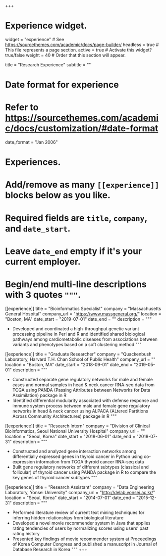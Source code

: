 +++
# Experience widget.
widget = "experience"  # See https://sourcethemes.com/academic/docs/page-builder/
headless = true  # This file represents a page section.
active = true  # Activate this widget? true/false
weight = 40  # Order that this section will appear.

title = "Research Experience"
subtitle = ""

# Date format for experience
#   Refer to https://sourcethemes.com/academic/docs/customization/#date-format
date_format = "Jan 2006"

# Experiences.
#   Add/remove as many `[[experience]]` blocks below as you like.
#   Required fields are `title`, `company`, and `date_start`.
#   Leave `date_end` empty if it's your current employer.
#   Begin/end multi-line descriptions with 3 quotes `"""`.
[[experience]]
  title = "Bioinformatics Specialist"
  company = "Massachusetts General Hospital"
  company_url = "https://www.massgeneral.org/"
  location = "Boston, MA"
  date_start = "2019-07-01"
  date_end = ""
  description = """
  * Developed and coordinated a high-throughput genetic variant processing pipeline in Perl and R and identified shared biological pathways
  among cardiometabolic diseases from associations between variants and phenotypes based on a soft clustering method
"""

[[experience]]
  title = "Graduate Researcher"
  company = "Quackenbush Laboratory, Harvard T.H. Chan School of Public Health"
  company_url = ""
  location = "Boston, MA"
  date_start = "2018-09-01"
  date_end = "2019-05-01"
  description = """
  * Constructed separate gene regulatory networks for male and female cases and normal samples in head & neck cancer RNA-seq data from TCGA
  using PANDA (Passing Attributes between Networks for Data Assimilation) package in R
  * Identified differential modularity associated with defense response and immune system process between male and female gene regulatory
  networks in head & neck cancer using ALPACA (ALtered Partitions Across Community Architectures) package in R
  """

[[experience]]
  title = "Research Intern"
  company = "Division of Clinical Bioinformatics, Seoul National University Hospital"
  company_url = ""
  location = "Seoul, Korea"
  date_start = "2018-06-01"
  date_end = "2018-07-31"
  description = """
  * Constructed and analyzed gene interaction networks among differentially expressed genes in thyroid cancer in Python using co-expression
  information from TCGA thyroid cancer RNA-seq data
  * Built gene regulatory networks of different subtypes (classical and follicular) of thyroid cancer using PANDA package in R to compare the key
  genes of thyroid cancer subtypes
  """


[[experience]]
  title = "Research Assistant"
  company = "Data Engineering Laboratory, Yonsei University"
  company_url = "http://delab.yonsei.ac.kr/"
  location = "Seoul, Korea"
  date_start = "2014-07-01"
  date_end = "2015-12-31"
  description = """
  * Performed literature review of current text mining techniques for inferring hidden relationships from biological literature
  * Developed a novel movie recommender system in Java that applies rating tendencies of users by normalizing scores using users’ past rating
  history
  * Presented key findings of movie recommender system at Proceedings of Korea Computer Congress and published a manuscript in Journal of
  Database Research in Korea
  """
+++
